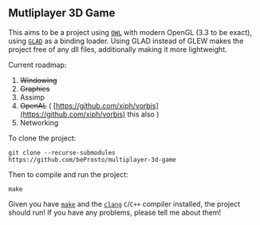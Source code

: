 ## Mutliplayer 3D Game

This aims to be a project using [`OWL`](https://github.com/beProsto/OWL) with modern OpenGL (3.3 to be exact), using [`GLAD`](https://glad.dav1d.de/) as a binding loader.
Using GLAD instead of GLEW makes the project free of any dll files, additionally making it more lightweight.

Current roadmap:
1. ~~Windowing~~
2. ~~Graphics~~
3. Assimp
4. ~~OpenAL~~ ( [https://github.com/xiph/vorbis](https://github.com/xiph/vorbis) this also ) 
5. Networking


To clone the project:
```
git clone --recurse-submodules https://github.com/beProsto/multiplayer-3d-game
```
Then to compile and run the project:
```
make
```

Given you have [`make`](http://gnuwin32.sourceforge.net/packages/make.htm) and the [`clang`](https://clang.llvm.org/get_started.html) `C`/`C++` compiler installed, the project should run!
If you have any problems, please tell me about them!